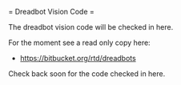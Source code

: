 = Dreadbot Vision Code =

The dreadbot vision code will be checked in here.

For the moment see a read only copy here:

* https://bitbucket.org/rtd/dreadbots

Check back soon for the code checked in here.

